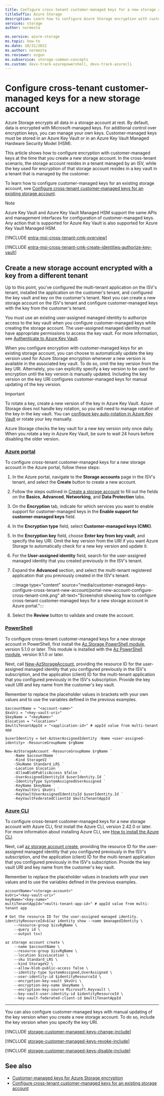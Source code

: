 ```yaml
---
title: Configure cross-tenant customer-managed keys for a new storage account
titleSuffix: Azure Storage
description: Learn how to configure Azure Storage encryption with customer-managed keys in an Azure key vault that resides in a different tenant than the tenant where the storage account will be created. Customer-managed keys allow a service provider to encrypt the customer's data using an encryption key that is managed by the service provider's customer and that isn't accessible to the service provider.
services: storage
author: normesta

ms.service: azure-storage
ms.topic: how-to
ms.date: 10/31/2022
ms.author: normesta
ms.reviewer: ozgun
ms.subservice: storage-common-concepts
ms.custom: devx-track-azurepowershell, devx-track-azurecli
---
```


# Configure cross-tenant customer-managed keys for a new storage account

Azure Storage encrypts all data in a storage account at rest. By default, data is encrypted with Microsoft-managed keys. For additional control over encryption keys, you can manage your own keys. Customer-managed keys must be stored in an Azure Key Vault or in an Azure Key Vault Managed Hardware Security Model (HSM).

This article shows how to configure encryption with customer-managed keys at the time that you create a new storage account. In the cross-tenant scenario, the storage account resides in a tenant managed by an ISV, while the key used for encryption of that storage account resides in a key vault in a tenant that is managed by the customer.

To learn how to configure customer-managed keys for an existing storage account, see [Configure cross-tenant customer-managed keys for an existing storage account](customer-managed-keys-configure-cross-tenant-existing-account.md).

> [!NOTE]
> Azure Key Vault and Azure Key Vault Managed HSM support the same APIs and management interfaces for configuration of customer-managed keys. Any action that is supported for Azure Key Vault is also supported for Azure Key Vault Managed HSM.

[!INCLUDE [entra-msi-cross-tenant-cmk-overview](~/reusable-content/ce-skilling/azure/includes/entra-msi-cross-tenant-cmk-overview.md)]

[!INCLUDE [entra-msi-cross-tenant-cmk-create-identities-authorize-key-vault](~/reusable-content/ce-skilling/azure/includes/entra-msi-cross-tenant-cmk-create-identities-authorize-key-vault.md)]

## Create a new storage account encrypted with a key from a different tenant

Up to this point, you've configured the multi-tenant application on the ISV's tenant, installed the application on the customer's tenant, and configured the key vault and key on the customer's tenant. Next you can create a new storage account on the ISV's tenant and configure customer-managed keys with the key from the customer's tenant.

You must use an existing user-assigned managed identity to authorize access to the key vault when you configure customer-managed keys while creating the storage account. The user-assigned managed identity must have appropriate permissions to access the key vault. For more information, see [Authenticate to Azure Key Vault](../../key-vault/general/authentication.md).

When you configure encryption with customer-managed keys for an existing storage account, you can choose to automatically update the key version used for Azure Storage encryption whenever a new version is available in the associated key vault. To do so, omit the key version from the key URI. Alternately, you can explicitly specify a key version to be used for encryption until the key version is manually updated. Including the key version on the key URI configures customer-managed keys for manual updating of the key version.

> [!IMPORTANT]
> To rotate a key, create a new version of the key in Azure Key Vault. Azure Storage does not handle key rotation, so you will need to manage rotation of the key in the key vault. You can [configure key auto-rotation in Azure Key Vault](../../key-vault/keys/how-to-configure-key-rotation.md) or rotate your key manually.
>
> Azure Storage checks the key vault for a new key version only once daily. When you rotate a key in Azure Key Vault, be sure to wait 24 hours before disabling the older version.

### [Azure portal](#tab/azure-portal)

To configure cross-tenant customer-managed keys for a new storage account in the Azure portal, follow these steps:

1. In the Azure portal, navigate to the **Storage accounts** page in the ISV's tenant, and select the **Create** button to create a new account.
1. Follow the steps outlined in [Create a storage account](storage-account-create.md) to fill out the fields on the **Basics**, **Advanced**, **Networking**, and **Data Protection** tabs.
1. On the **Encryption** tab, indicate for which services you want to enable support for customer-managed keys in the **Enable support for customer-managed keys** field.
1. In the **Encryption type** field, select **Customer-managed keys (CMK)**.
1. In the **Encryption key** field, choose **Enter key from key vault**, and specify the key URI. Omit the key version from the URI if you want Azure Storage to automatically check for a new key version and update it.
1. For the **User-assigned identity** field, search for the user-assigned managed identity that you created previously in the ISV's tenant.
1. Expand the **Advanced** section, and select the multi-tenant registered application that you previously created in the ISV's tenant.

    :::image type="content" source="media/customer-managed-keys-configure-cross-tenant-new-account/portal-new-account-configure-cross-tenant-cmk.png" alt-text="Screenshot showing how to configure cross-tenant customer-managed keys for a new storage account in Azure portal.":::

1. Select the **Review** button to validate and create the account.

### [PowerShell](#tab/azure-powershell)

To configure cross-tenant customer-managed keys for a new storage account in PowerShell, first install the [Az.Storage PowerShell module](https://www.powershellgallery.com/packages/Az.Storage), version 5.1.0 or later. This module is installed with the [Az PowerShell module](https://www.powershellgallery.com/packages/Az), version 9.1.0 or later.

Next, call [New-AzStorageAccount](/powershell/module/az.storage/new-azstorageaccount), providing the resource ID for the user-assigned managed identity that you configured previously in the ISV's subscription, and the application (client) ID for the multi-tenant application that you configured previously in the ISV's subscription. Provide the key vault URI and key name from the customer's key vault.

Remember to replace the placeholder values in brackets with your own values and to use the variables defined in the previous examples.

```azurepowershell
$accountName = "<account-name>"
$kvUri = "<key-vault-uri>"
$keyName = "<keyName>"
$location = "<location>"
$multiTenantAppId = "<application-id>" # appId value from multi-tenant app

$userIdentity = Get-AzUserAssignedIdentity -Name <user-assigned-identity> -ResourceGroupName $rgName

New-AzStorageAccount -ResourceGroupName $rgName `
    -Name $accountName `
    -Kind StorageV2 `
    -SkuName Standard_LRS `
    -Location $location `
    -AllowBlobPublicAccess $false `
    -UserAssignedIdentityId $userIdentity.Id `
    -IdentityType SystemAssignedUserAssigned `
    -KeyName $keyName `
    -KeyVaultUri $kvUri `
    -KeyVaultUserAssignedIdentityId $userIdentity.Id `
    -KeyVaultFederatedClientId $multiTenantAppId 
```

### [Azure CLI](#tab/azure-cli)

To configure cross-tenant customer-managed keys for a new storage account with Azure CLI, first install the Azure CLI, version 2.42.0 or later. For more information about installing Azure CLI, see [How to install the Azure CLI](/cli/azure/install-azure-cli).

Next, call [az storage account create](/cli/azure/storage/account#az-storage-account-create), providing the resource ID for the user-assigned managed identity that you configured previously in the ISV's subscription, and the application (client) ID for the multi-tenant application that you configured previously in the ISV's subscription. Provide the key vault URI and key name from the customer's key vault.

Remember to replace the placeholder values in brackets with your own values and to use the variables defined in the previous examples.

```azurecli
accountName="<storage-account>"
kvUri="<key-vault-uri>"
keyName="<key-name>"
multiTenantAppId="<multi-tenant-app-id>" # appId value from multi-tenant app

# Get the resource ID for the user-assigned managed identity.
identityResourceId=$(az identity show --name $managedIdentity \
    --resource-group $isvRgName \
    --query id \
    --output tsv)

az storage account create \
    --name $accountName \
    --resource-group $isvRgName \
    --location $isvLocation \
    --sku Standard_LRS \
    --kind StorageV2 \
    --allow-blob-public-access false \
    --identity-type SystemAssigned,UserAssigned \
    --user-identity-id $identityResourceId \
    --encryption-key-vault $kvUri \
    --encryption-key-name $keyName \
    --encryption-key-source Microsoft.Keyvault \
    --key-vault-user-identity-id $identityResourceId \
    --key-vault-federated-client-id $multiTenantAppId
```

---

You can also configure customer-managed keys with manual updating of the key version when you create a new storage account. To do so, include the key version when you specify the key URI.

[!INCLUDE [storage-customer-managed-keys-change-include](../../../includes/storage-customer-managed-keys-change-include.md)]

[!INCLUDE [storage-customer-managed-keys-revoke-include](../../../includes/storage-customer-managed-keys-revoke-include.md)]

[!INCLUDE [storage-customer-managed-keys-disable-include](../../../includes/storage-customer-managed-keys-disable-include.md)]

## See also

- [Customer-managed keys for Azure Storage encryption](customer-managed-keys-overview.md)
- [Configure cross-tenant customer-managed keys for an existing storage account](customer-managed-keys-configure-cross-tenant-existing-account.md)
